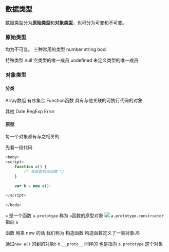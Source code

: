 ## 数据类型
数据类型分为**原始类型**和**对象类型**，也可分为可变和不可变。
### 原始类型 
均为不可变。
三种常用的类型
number
string
bool

特殊类型
null 空类型的唯一成员
undefined 未定义类型的唯一成员

### 对象类型
#### 分类
Array数组 有序集合
Function函数 具有与他关联的可执行代码的对象

其他
Date
RegExp
Error
#### 原型
每一个对象都有与之相关的

先看一段代码

```js
<body>
<script>
    function a() {
        /* 我就是构造函数 */
    }
 
    var b = new a();
 
</script>
 
</body>
```

`a` 是一个函数
`a.prototype` 称为 `a`函数的原型对象
![](http://zpengg.oss-cn-shenzhen.aliyuncs.com/img/160628888131b464.png)
`a.prototype.constructor` 指向 `a`

函数 用来 new 的话 我们称为 构造函数
构造函数定义了一类对象JS

通过`new a()` 的到的对象`b`
`b.__proto__` 同样的 也是指向 `a.prototype` 这个对象

